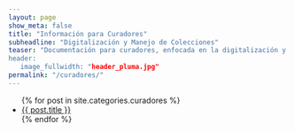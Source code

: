 ```yaml
---
layout: page
show_meta: false
title: "Información para Curadores"
subheadline: "Digitalización y Manejo de Colecciones"
teaser: "Documentación para curadores, enfocada en la digitalización y manejo de datos de colecciones biológicas.
header:
   image_fullwidth: "header_pluma.jpg"
permalink: "/curadores/"
---
```

<ul>
    {% for post in site.categories.curadores %}
    <li><a href="{{ site.url }}{{ site.baseurl }}{{ post.url }}">{{ post.title }}</a></li>
    {% endfor %}
</ul>
